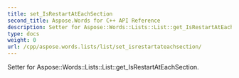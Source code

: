 ```yaml
---
title: set_IsRestartAtEachSection
second_title: Aspose.Words for C++ API Reference
description: Setter for Aspose::Words::Lists::List::get_IsRestartAtEachSection. 
type: docs
weight: 0
url: /cpp/aspose.words.lists/list/set_isrestartateachsection/
---
```


Setter for Aspose::Words::Lists::List::get_IsRestartAtEachSection. 

